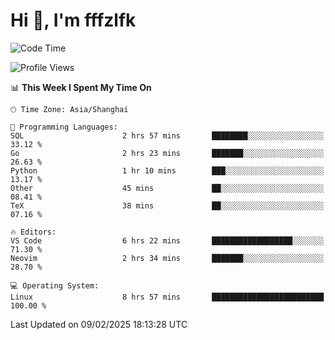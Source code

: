 # Hi 👋, I'm fffzlfk

<!--START_SECTION:waka-->
![Code Time](http://img.shields.io/badge/Code%20Time-1%2C216%20hrs%2058%20mins-blue)

![Profile Views](http://img.shields.io/badge/Profile%20Views-0-blue)

📊 **This Week I Spent My Time On** 

```text
🕑︎ Time Zone: Asia/Shanghai

💬 Programming Languages: 
SQL                      2 hrs 57 mins       ████████░░░░░░░░░░░░░░░░░   33.12 % 
Go                       2 hrs 23 mins       ███████░░░░░░░░░░░░░░░░░░   26.63 % 
Python                   1 hr 10 mins        ███░░░░░░░░░░░░░░░░░░░░░░   13.17 % 
Other                    45 mins             ██░░░░░░░░░░░░░░░░░░░░░░░   08.41 % 
TeX                      38 mins             ██░░░░░░░░░░░░░░░░░░░░░░░   07.16 % 

🔥 Editors: 
VS Code                  6 hrs 22 mins       ██████████████████░░░░░░░   71.30 % 
Neovim                   2 hrs 34 mins       ███████░░░░░░░░░░░░░░░░░░   28.70 % 

💻 Operating System: 
Linux                    8 hrs 57 mins       █████████████████████████   100.00 % 
```


 Last Updated on 09/02/2025 18:13:28 UTC
<!--END_SECTION:waka-->
